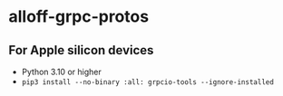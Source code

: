 # alloff-grpc-protos
## For Apple silicon devices
- Python 3.10 or higher
- `pip3 install --no-binary :all: grpcio-tools --ignore-installed`